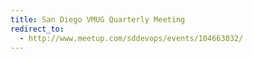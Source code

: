 ```yaml
---
title: San Diego VMUG Quarterly Meeting
redirect_to:
  - http://www.meetup.com/sddevops/events/104663032/
---
```

